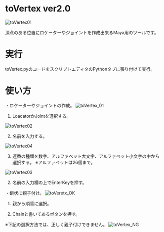 # toVertex ver2.0
![toVertex01](https://user-images.githubusercontent.com/63567522/107171465-38c95a00-6a06-11eb-8ba6-bf978433fafb.png)

頂点のある位置にロケーターやジョイントを作成出来るMaya用のツールです。

# 実行
toVertex.pyのコードをスクリプトエディタのPythonタブに張り付けて実行。

# 使い方
・ロケーターやジョイントの作成。
![toVertex_01](https://user-images.githubusercontent.com/63567522/107173113-5dbfcc00-6a0a-11eb-9c1c-b0a63bf4c345.gif)

1. LoacatorかJointを選択する。

![toVertex02](https://user-images.githubusercontent.com/63567522/107173370-f9513c80-6a0a-11eb-9b51-16800040ec19.png)

2. 名前を入力する。

![toVertex04](https://user-images.githubusercontent.com/63567522/107176352-77651180-6a12-11eb-83db-ca8a04ee53b8.png)

3. 連番の種類を数字、アルファベット大文字、アルファベット小文字の中から選択する。
※アルファベットは26個まで。

![toVertex03](https://user-images.githubusercontent.com/63567522/107173455-2aca0800-6a0b-11eb-9f37-acdb576154ae.png)

2. 名前の入力欄の上でEnterKeyを押す。

・鎖状に親子付け。
![toVeretx_OK](https://user-images.githubusercontent.com/63567522/107174510-bf356a00-6a0d-11eb-921b-40b2b4d815cb.gif)

1. 親から順番に選択。

2. Chainと書いてあるボタンを押す。

※下記の選択方法では、正しく親子付けできません。
![toVertex_NG](https://user-images.githubusercontent.com/63567522/107174514-c3fa1e00-6a0d-11eb-9c92-1bf12027de6e.gif)

